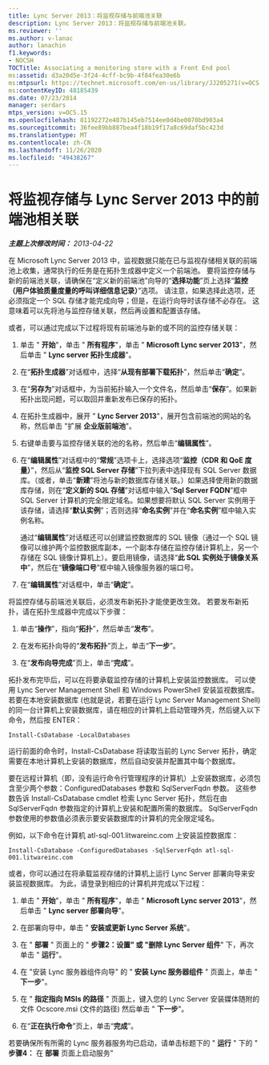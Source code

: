 ```yaml
---
title: Lync Server 2013：将监视存储与前端池关联
description: Lync Server 2013：将监视存储与前端池关联。
ms.reviewer: ''
ms.author: v-lanac
author: lanachin
f1.keywords:
- NOCSH
TOCTitle: Associating a monitoring store with a Front End pool
ms:assetid: d3a20d5e-3f24-4cff-bc9b-4f84fea30e6b
ms:mtpsurl: https://technet.microsoft.com/en-us/library/JJ205271(v=OCS.15)
ms:contentKeyID: 48185439
ms.date: 07/23/2014
manager: serdars
mtps_version: v=OCS.15
ms.openlocfilehash: 81192272e487b145eb7514ee0d4be0070bd903a4
ms.sourcegitcommit: 36fee89bb887bea4f18b19f17a8c69daf5bc423d
ms.translationtype: MT
ms.contentlocale: zh-CN
ms.lasthandoff: 11/26/2020
ms.locfileid: "49438267"
---
```

# <a name="associating-a-monitoring-store-with-a-front-end-pool-in-lync-server-2013"></a>将监视存储与 Lync Server 2013 中的前端池相关联

<div data-xmlns="http://www.w3.org/1999/xhtml">

<div class="topic" data-xmlns="http://www.w3.org/1999/xhtml" data-msxsl="urn:schemas-microsoft-com:xslt" data-cs="https://msdn.microsoft.com/">

<div data-asp="https://msdn2.microsoft.com/asp">



</div>

<div id="mainSection">

<div id="mainBody">

<span> </span>

_**主题上次修改时间：** 2013-04-22_

在 Microsoft Lync Server 2013 中，监视数据只能在已与监视存储相关联的前端池上收集，通常执行的任务是在拓扑生成器中定义一个前端池。 要将监控存储与新的前端池关联，请确保在“定义新的前端池”向导的“**选择功能**”页上选择“**监控（用户体验质量度量的呼叫详细信息记录）**”选项。 请注意，如果选择此选项，还必须指定一个 SQL 存储才能完成向导；但是，在运行向导时该存储不必存在。 这意味着可以先将池与监控存储关联，然后再设置和配置该存储。

或者，可以通过完成以下过程将现有前端池与新的或不同的监控存储关联：

1.  单击 " **开始**"，单击 " **所有程序**"，单击 " **Microsoft Lync server 2013**"，然后单击 " **Lync server 拓扑生成器**"。

2.  在“**拓扑生成器**”对话框中，选择“**从现有部署下载拓扑**”，然后单击“**确定**”。

3.  在“**另存为**”对话框中，为当前拓扑输入一个文件名，然后单击“**保存**”。如果新拓扑出现问题，可以取回并重新发布已保存的拓扑。

4.  在拓扑生成器中，展开 " **Lync Server 2013**"，展开包含前端池的网站的名称，然后单击 "扩展 **企业版前端池**"。

5.  右键单击要与监控存储关联的池的名称，然后单击“**编辑属性**”。

6.  在“**编辑属性**”对话框中的“**常规**”选项卡上，选择选项“**监控（CDR 和 QoE 度量）**”，然后从“**监控 SQL Server 存储**”下拉列表中选择现有 SQL Server 数据库。（或者，单击“**新建**”将池与新的数据库存储关联。）如果选择使用新的数据库存储，则在“**定义新的 SQL 存储**”对话框中输入“**Sql Server FQDN**”框中 SQL Server 计算机的完全限定域名。如果想要将默认 SQL Server 实例用于该存储，请选择“**默认实例**”；否则选择“**命名实例**”并在“**命名实例**”框中输入实例名称。
    
    通过“**编辑属性**”对话框还可以创建监控数据库的 SQL 镜像（通过一个 SQL 镜像可以维护两个监控数据库副本，一个副本存储在监控存储计算机上，另一个存储在 SQL 镜像计算机上）。要启用镜像，请选择“**此 SQL 实例处于镜像关系中**”，然后在“**镜像端口号**”框中输入镜像服务器的端口号。

7.  在“**编辑属性**”对话框中，单击“**确定**”。

将监控存储与前端池关联后，必须发布新拓扑才能使更改生效。 若要发布新拓扑，请在拓扑生成器中完成以下步骤：

1.  单击“**操作**”，指向“**拓扑**”，然后单击“**发布**”。

2.  在发布拓扑向导的“**发布拓扑**”页上，单击“**下一步**”。

3.  在“**发布向导完成**”页上，单击“**完成**”。

拓扑发布完毕后，可以在将要承载监控存储的计算机上安装监控数据库。 可以使用 Lync Server Management Shell 和 Windows PowerShell 安装监视数据库。 若要在本地安装数据库 (也就是说，若要在运行 Lync Server Management Shell) 的同一台计算机上安装数据库，请在相应的计算机上启动管理外壳，然后键入以下命令，然后按 ENTER：

    Install-CsDatabase -LocalDatabases

运行前面的命令时，Install-CsDatabase 将读取当前的 Lync Server 拓扑，确定需要在本地计算机上安装的数据库，然后自动安装并配置其中每个数据库。

要在远程计算机（即，没有运行命令行管理程序的计算机）上安装数据库，必须包含至少两个参数：ConfiguredDatabases 参数和 SqlServerFqdn 参数。 这些参数告诉 Install-CsDatabase cmdlet 检索 Lync Server 拓扑，然后在由 SqlServerFqdn 参数指定的计算机上安装和配置所需的数据库。 SqlServerFqdn 参数使用的参数值必须表示要安装数据库的计算机的完全限定域名。

例如，以下命令在计算机 atl-sql-001.litwareinc.com 上安装监控数据库：

    Install-CsDatabase -ConfiguredDatabases -SqlServerFqdn atl-sql-001.litwareinc.com

或者，你可以通过在将承载监视存储的计算机上运行 Lync Server 部署向导来安装监视数据库。 为此，请登录到相应的计算机并完成以下过程：

1.  单击 " **开始**"，单击 " **所有程序**"，单击 " **Microsoft Lync server 2013**"，然后单击 " **Lync server 部署向导**"。

2.  在部署向导中，单击 " **安装或更新 Lync Server 系统**"。

3.  在 " **部署** " 页面上的 " **步骤2：设置" 或 "删除 Lync Server 组件**" 下，再次单击 " **运行**"。

4.  在 "安装 Lync 服务器组件向导" 的 " **安装 Lync 服务器组件** " 页面上，单击 " **下一步**"。

5.  在 " **指定指向 MSIs 的路径** " 页面上，键入您的 Lync Server 安装媒体随附的文件 Ocscore.msi (文件的路径) 然后单击 " **下一步**"。

6.  在“**正在执行命令**”页上，单击“**完成**”。

若要确保所有所需的 Lync 服务器服务均已启动，请单击标题下的 " **运行** " 下的 " **步骤4：** 在 **部署** 页面上启动服务"

</div>

<span> </span>

</div>

</div>

</div>

